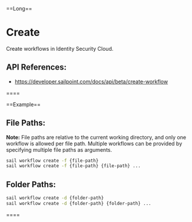 ==Long==
# Create
Create workflows in Identity Security Cloud. 

## API References:
 - https://developer.sailpoint.com/docs/api/beta/create-workflow

====

==Example==
## File Paths:
**Note:** File paths are relative to the current working directory, and only one workflow is allowed per file path. Multiple workflows can be provided by specifying multiple file paths as arguments.

```bash
sail workflow create -f {file-path}  
sail workflow create -f {file-path} {file-path} ...
```

## Folder Paths:
```bash
sail workflow create -d {folder-path}
sail workflow create -d {folder-path} {folder-path} ...
```

====